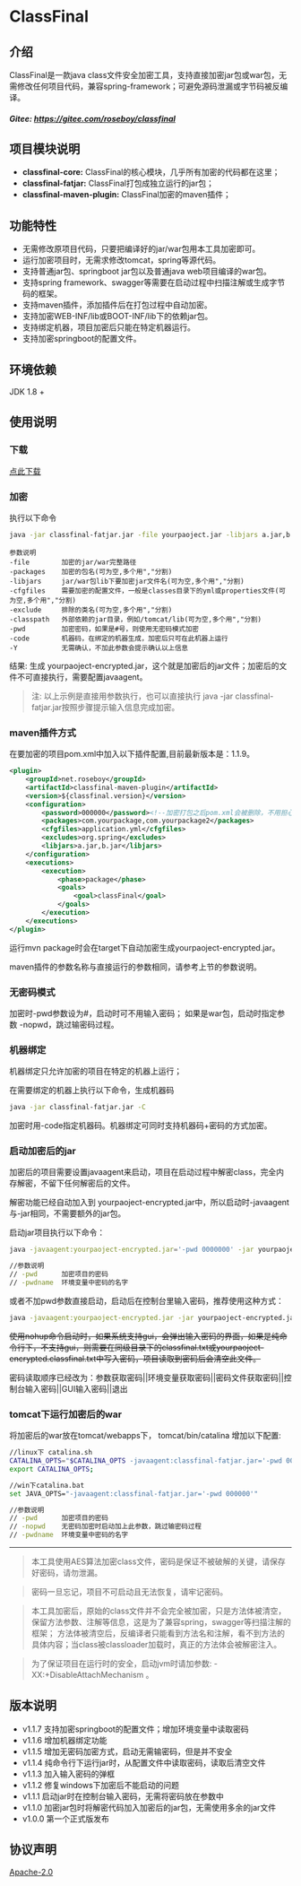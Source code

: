 # ClassFinal

## 介绍
ClassFinal是一款java class文件安全加密工具，支持直接加密jar包或war包，无需修改任何项目代码，兼容spring-framework；可避免源码泄漏或字节码被反编译。

##### Gitee: https://gitee.com/roseboy/classfinal

## 项目模块说明
* **classfinal-core:** ClassFinal的核心模块，几乎所有加密的代码都在这里；
* **classfinal-fatjar:** ClassFinal打包成独立运行的jar包；
* **classfinal-maven-plugin:** ClassFinal加密的maven插件；

## 功能特性
* 无需修改原项目代码，只要把编译好的jar/war包用本工具加密即可。
* 运行加密项目时，无需求修改tomcat，spring等源代码。
* 支持普通jar包、springboot jar包以及普通java web项目编译的war包。
* 支持spring framework、swagger等需要在启动过程中扫描注解或生成字节码的框架。
* 支持maven插件，添加插件后在打包过程中自动加密。
* 支持加密WEB-INF/lib或BOOT-INF/lib下的依赖jar包。
* 支持绑定机器，项目加密后只能在特定机器运行。
* 支持加密springboot的配置文件。

## 环境依赖
JDK 1.8 +

## 使用说明

### 下载
[点此下载](http://repo.maven.apache.org/maven2/net/roseboy/classfinal-fatjar/1.1.9/classfinal-fatjar-1.1.9.jar)

### 加密

执行以下命令

```sh
java -jar classfinal-fatjar.jar -file yourpaoject.jar -libjars a.jar,b.jar -packages com.yourpackage,com.yourpackage2 -exclude com.yourpackage.Main -pwd 123456 -Y
```

```text
参数说明
-file        加密的jar/war完整路径
-packages    加密的包名(可为空,多个用","分割)
-libjars     jar/war包lib下要加密jar文件名(可为空,多个用","分割)
-cfgfiles    需要加密的配置文件，一般是classes目录下的yml或properties文件(可为空,多个用","分割)
-exclude     排除的类名(可为空,多个用","分割)
-classpath   外部依赖的jar目录，例如/tomcat/lib(可为空,多个用","分割)
-pwd         加密密码，如果是#号，则使用无密码模式加密
-code        机器码，在绑定的机器生成，加密后只可在此机器上运行
-Y           无需确认，不加此参数会提示确认以上信息
```

结果: 生成 yourpaoject-encrypted.jar，这个就是加密后的jar文件；加密后的文件不可直接执行，需要配置javaagent。

> 注:
> 以上示例是直接用参数执行，也可以直接执行 java -jar classfinal-fatjar.jar按照步骤提示输入信息完成加密。

### maven插件方式

在要加密的项目pom.xml中加入以下插件配置,目前最新版本是：1.1.9。
```xml
<plugin>
    <groupId>net.roseboy</groupId>
    <artifactId>classfinal-maven-plugin</artifactId>
    <version>${classfinal.version}</version>
    <configuration>
        <password>000000</password><!--加密打包之后pom.xml会被删除，不用担心在jar包里找到此密码-->
        <packages>com.yourpackage,com.yourpackage2</packages>
        <cfgfiles>application.yml</cfgfiles>
        <excludes>org.spring</excludes>
        <libjars>a.jar,b.jar</libjars>
    </configuration>
    <executions>
        <execution>
            <phase>package</phase>
            <goals>
                <goal>classFinal</goal>
            </goals>
        </execution>
    </executions>
</plugin>
```
运行mvn package时会在target下自动加密生成yourpaoject-encrypted.jar。

maven插件的参数名称与直接运行的参数相同，请参考上节的参数说明。

### 无密码模式

加密时-pwd参数设为#，启动时可不用输入密码；
如果是war包，启动时指定参数 -nopwd，跳过输密码过程。

### 机器绑定

机器绑定只允许加密的项目在特定的机器上运行；

在需要绑定的机器上执行以下命令，生成机器码
```sh
java -jar classfinal-fatjar.jar -C
```
加密时用-code指定机器码。机器绑定可同时支持机器码+密码的方式加密。


### 启动加密后的jar

加密后的项目需要设置javaagent来启动，项目在启动过程中解密class，完全内存解密，不留下任何解密后的文件。

解密功能已经自动加入到 yourpaoject-encrypted.jar中，所以启动时-javaagent与-jar相同，不需要额外的jar包。

启动jar项目执行以下命令：

```sh
java -javaagent:yourpaoject-encrypted.jar='-pwd 0000000' -jar yourpaoject-encrypted.jar

//参数说明
// -pwd      加密项目的密码  
// -pwdname  环境变量中密码的名字
```

或者不加pwd参数直接启动，启动后在控制台里输入密码，推荐使用这种方式：

```sh
java -javaagent:yourpaoject-encrypted.jar -jar yourpaoject-encrypted.jar
```
~~使用nohup命令启动时，如果系统支持gui，会弹出输入密码的界面，如果是纯命令行下，不支持gui，则需要在同级目录下的classfinal.txt或yourpaoject-encrypted.classfinal.txt中写入密码，项目读取到密码后会清空此文件。~~

密码读取顺序已经改为：参数获取密码||环境变量获取密码||密码文件获取密码||控制台输入密码||GUI输入密码||退出


### tomcat下运行加密后的war

将加密后的war放在tomcat/webapps下，
tomcat/bin/catalina 增加以下配置:

```sh
//linux下 catalina.sh
CATALINA_OPTS="$CATALINA_OPTS -javaagent:classfinal-fatjar.jar='-pwd 0000000'";
export CATALINA_OPTS;

//win下catalina.bat
set JAVA_OPTS="-javaagent:classfinal-fatjar.jar='-pwd 000000'"

//参数说明 
// -pwd      加密项目的密码  
// -nopwd    无密码加密时启动加上此参数，跳过输密码过程
// -pwdname  环境变量中密码的名字
```

-------------------------

> 本工具使用AES算法加密class文件，密码是保证不被破解的关键，请保存好密码，请勿泄漏。

> 密码一旦忘记，项目不可启动且无法恢复，请牢记密码。

> 本工具加密后，原始的class文件并不会完全被加密，只是方法体被清空，保留方法参数、注解等信息，这是为了兼容spring，swagger等扫描注解的框架；
方法体被清空后，反编译者只能看到方法名和注解，看不到方法的具体内容；当class被classloader加载时，真正的方法体会被解密注入。

> 为了保证项目在运行时的安全，启动jvm时请加参数:  -XX:+DisableAttachMechanism 。


## 版本说明
* v1.1.7 支持加密springboot的配置文件；增加环境变量中读取密码
* v1.1.6 增加机器绑定功能
* v1.1.5 增加无密码加密方式，启动无需输密码，但是并不安全
* v1.1.4 纯命令行下运行jar时，从配置文件中读取密码，读取后清空文件
* v1.1.3 加入输入密码的弹框
* v1.1.2 修复windows下加密后不能启动的问题
* v1.1.1 启动jar时在控制台输入密码，无需将密码放在参数中
* v1.1.0 加密jar包时将解密代码加入加密后的jar包，无需使用多余的jar文件
* v1.0.0 第一个正式版发布


## 协议声明
[Apache-2.0](http://www.apache.org/licenses/LICENSE-2.0)
